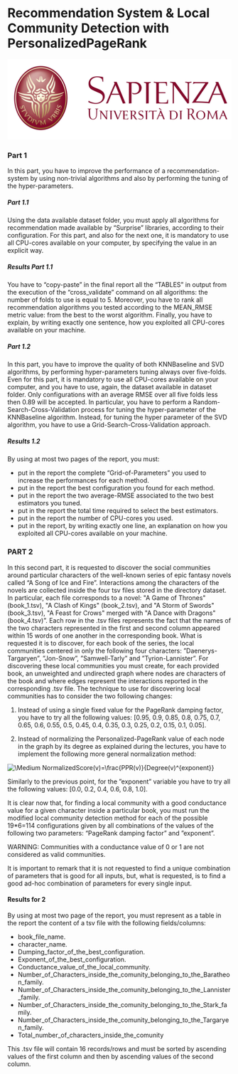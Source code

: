 # Recommendation System & Local Community Detection with PersonalizedPageRank

![Image of Yaktocat](https://github.com/Frankiwy/Recommendation-System-AND-Local-Community-Detection-with-PersonalizedPageRank/blob/main/images/logo-sapienza-new.jpg)



### Part 1
In this part, you have to improve the performance of a recommendation-system by using non-trivial algorithms and also by performing the tuning of the hyper-parameters.

##### Part 1.1
Using the data available dataset folder, you must apply all algorithms for recommendation made available by “Surprise” libraries, according to their configuration.
For this part, and also for the next one, it is mandatory to use all CPU-cores available on your computer, by specifying the value in an explicit way.

##### Results Part 1.1
You have to “copy-paste” in the final report all the “TABLES” in output from the execution of the “cross_validate” command on all algorithms: the number of folds to use is equal to 5.
Moreover, you have to rank all recommendation algorithms you tested according to the MEAN_RMSE metric value: from the best to the worst algorithm.
Finally, you have to explain, by writing exactly one sentence, how you exploited all CPU-cores available on your machine.

##### Part 1.2
In this part, you have to improve the quality of both KNNBaseline and SVD algorithms, by performing hyper-parameters tuning always over five-folds. Even for this part, it is mandatory to use all CPU-cores available on your computer, and you have to use, again, the dataset available in dataset folder.
Only configurations with an average RMSE over all five folds less then 0.89 will be accepted. In particular, you have to perform a Random-Search-Cross-Validation process for tuning the hyper-parameter of the KNNBaseline algorithm. Instead, for tuning the hyper parameter of the SVD algorithm, you have to use a Grid-Search-Cross-Validation approach.


##### Results 1.2
By using at most two pages of the report, you must:
- put in the report the complete “Grid-of-Parameters” you used to increase the performances for each method.
- put in the report the best configuration you found for each method.
- put in the report the two average-RMSE associated to the two best estimators you tuned. 
- put in the report the total time required to select the best estimators.
- put in the report the number of CPU-cores you used.
- put in the report, by writing exactly one line, an explanation on how you exploited all CPU-cores available on your machine.

### PART 2
In this second part, it is requested to discover the social communities around particular characters of the well-known series of epic fantasy novels called “A Song of Ice and Fire”. 
Interactions among the characters of the novels are collected inside the four tsv files stored in the directory dataset. In particular, each file corresponds to a novel: "A Game of Thrones" (book_1.tsv), "A Clash of Kings" (book_2.tsv), and "A Storm of Swords" (book_3.tsv), "A Feast for Crows" merged with "A Dance with Dragons" (book_4.tsv)”. Each row in the .tsv files represents the fact that the names of the two characters represented in the first and second column appeared within 15 words of one another in the corresponding book.
What is requested it is to discover, for each book of the series, the local communities centered in only the following four characters: ”Daenerys-Targaryen”, ”Jon-Snow”, ”Samwell-Tarly” and ”Tyrion-Lannister”. For discovering these local communities you must create, for each provided book, an unweighted and undirected graph where nodes are characters of the book and where edges represent the interactions reported in the corresponding .tsv file.
The technique to use for discovering local communities has to consider the two following changes: 

1) Instead of using a single fixed value for the PageRank damping factor, you have to try all the following values: [0.95, 0.9, 0.85, 0.8, 0.75, 0.7, 0.65, 0.6, 0.55, 0.5, 0.45, 0.4, 0.35, 0.3, 0.25, 0.2, 0.15, 0.1, 0.05].

2) Instead of normalizing the Personalized-PageRank value of each node in the graph by its degree as explained during the lectures, you have to implement the following more general normalization method: 

![\Medium NormalizedScore(v)=\frac{PPR(v)}{Degree(v)^{exponent}}](https://latex.codecogs.com/svg.latex?\Large&space;NormalizedScore(v)=\frac{PPR(v)}{Degree(v)^{exponent}})

Similarly to the previous point, for the ”exponent” variable you have to try all the following values: [0.0, 0.2, 0.4, 0.6, 0.8, 1.0].

It is clear now that, for finding a local community with a good conductance value for a given character inside a particular book, you must run the modified local community detection method for each of the possible 19*6=114 configurations given by all combinations of the values of the following two parameters: “PageRank damping factor” and ”exponent”.

WARNING: Communities with a conductance value of 0 or 1 are not considered as valid communities.

It is important to remark that it is not requested to find a unique combination of parameters that is good for all inputs, but, what is requested, is to find a good ad-hoc combination of parameters for every single input.


#### Results for 2
By using at most two page of the report, you must represent as a table in the report the content of a tsv file with the following fields/columns:
- book_file_name.
- character_name.
- Dumping_factor_of_the_best_configuration.
- Exponent_of_the_best_configuration.
- Conductance_value_of_the_local_community.
- Number_of_Characters_inside_the_comunity_belonging_to_the_Baratheon_family.
- Number_of_Characters_inside_the_comunity_belonging_to_the_Lannister_family.
- Number_of_Characters_inside_the_comunity_belonging_to_the_Stark_family.
- Number_of_Characters_inside_the_comunity_belonging_to_the_Targaryen_family.
- Total_number_of_characters_inside_the_comunity

This .tsv file will contain 16 records/rows and must be sorted by ascending values of the first column and then by ascending values of the second column.
